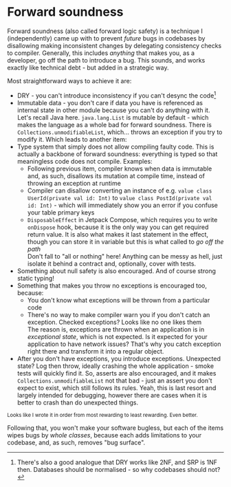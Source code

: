 # Forward soundness

Forward soundness (also called forward logic safety) is a technique I (independently) came up with to prevent *future* bugs in codebases by disallowing making inconsistent changes by delegating consistency checks to compiler. Generally, this includes *anything* that makes you, as a developer, go off the path to introduce a bug. This sounds, and works exactly like technical debt - but added in a strategic way.

Most straightforward ways to achieve it are:

- DRY - you can't introduce inconsistency if you can't desync the code[^1]
- Immutable data - you don't care if data you have is referenced as internal state in other module because you can't do anything with it.  
  Let's recall Java here. `java.lang.List` is mutable by default - which makes the language as a whole bad for forward soundness. There is `Collections.unmodifiableList`, which... throws an exception if you try to modify it. Which leads to another item:
- Type system that simply does not allow compiling faulty code. This is actually a backbone of forward soundness: everything is typed so that meaningless code does not compile. Examples:
  - Following previous item, compiler knows when data is immutable and, as such, disallows its mutation at compile time, instead of throwing an exception at runtime
  - Compiler can disallow converting an instance of e.g. `value class UserId(private val id: Int)` to `value class PostId(private val id: Int)` - which will immediately show you an error if you confuse your table primary keys
  - `DisposableEffect` in Jetpack Compose, which requires you to write `onDispose` hook, because it is the only way you can get required return value. It is also what makes it last statement in the effect, though you can store it in variable but this is what called to *go off the path*  
  Don't fall to "all or nothing" here! Anything can be messy as hell, just isolate it behind a contract and, optionally, cover with tests.
- Something about null safety is also encouraged. And of course strong static typing!
- Something that makes you throw no exceptions is encouraged too, because:
  - You don't know what exceptions will be thrown from a particular code
  - There's no way to make compiler warn you if you don't catch an exception. Checked exceptions? Looks like no one likes them  
  The reason is, exceptions are thrown when an application is in *exceptional state*, which is not expected. Is it expected for your application to have network issues? That's why you catch exception right there and transform it into a regular object.
- After you don't have exceptions, you introduce exceptions. Unexpected state? Log then throw, ideally crashing the whole application - smoke tests will quickly find it. So, asserts are also encouraged, and it makes `Collections.unmodifiableList` not that bad - just an assert you don't expect to exist, which still follows its rules. Yeah, this is last resort and largely intended for debugging, however there are cases when it is better to crash than do unexpected things.

<sup>Looks like I wrote it in order from most rewarding to least rewarding. Even better.</sup>

Following that, you won't make your software bugless, but each of the items wipes bugs by *whole classes*, because each adds limitations to your codebase, and, as such, removes "bug surface".

[^1]: There's also a good analogue that DRY works like 2NF, and SRP is 1NF then. Databases should be normalised - so why codebases should not?
